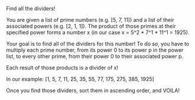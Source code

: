 Find all the dividers!

You are given a list of prime numbers (e.g. [5, 7, 11]) and a list of their associated powers (e.g. [2, 1, 1]). The product of those primes at their specified power forms a number x (in our case x = 5^2 * 7^1 * 11^1 = 1925).

Your goal is to find all of the dividers for this number!
To do so, you have to multiply each prime number, from its power 0 to its power p in the power list, to every other prime, from their power 0 to their associated power p.

Each result of those products is a divider of x!

In our example: [1, 5, 7, 11, 25, 35, 55, 77, 175, 275, 385, 1925]

Once you find those dividers, sort them in ascending order, and VOILA!
